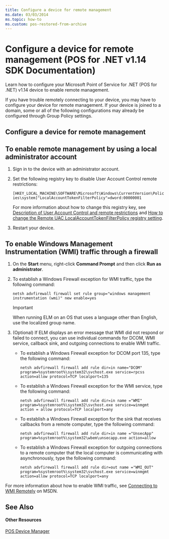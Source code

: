```yaml
---
title: Configure a device for remote management
ms.date: 03/03/2014
ms.topic: how-to
ms.custom: pos-restored-from-archive
---
```


# Configure a device for remote management (POS for .NET v1.14 SDK Documentation)

Learn how to configure your Microsoft Point of Service for .NET (POS for .NET) v1.14 device to enable remote management.

If you have trouble remotely connecting to your device, you may have to configure your device for remote management. If your device is joined to a domain, some or all of the following configurations may already be configured through Group Policy settings.

## Configure a device for remote management

## To enable remote management by using a local administrator account

1. Sign in to the device with an administrator account.

2. Set the following registry key to disable User Account Control remote restrictions:

    `[HKEY_LOCAL_MACHINE\SOFTWARE\Microsoft\Windows\CurrentVersion\Policies\system]"LocalAccountTokenFilterPolicy"=dword:00000001`

    For more information about how to change this registry key, see [Description of User Account Control and remote restrictions](https://go.microsoft.com/fwlink/p/?linkid=259744) and [How to change the Remote UAC LocalAccountTokenFilterPolicy registry setting](https://go.microsoft.com/fwlink/p/?linkid=259760).

3. Restart your device.

## To enable Windows Management Instrumentation (WMI) traffic through a firewall

1. On the **Start** menu, right-click **Command Prompt** and then click **Run as administrator**.

2. To establish a Windows Firewall exception for WMI traffic, type the following command:

    `netsh advfirewall firewall set rule group="windows management instrumentation (wmi)" new enable=yes`

    > [!IMPORTANT]
    > When running ELM on an OS that uses a language other than English, use the localized group name.

3. (Optional) If ELM displays an error message that WMI did not respond or failed to connect, you can use individual commands for DCOM, WMI service, callback sink, and outgoing connections to enable WMI traffic.

      - To establish a Windows Firewall exception for DCOM port 135, type the following command:

          `netsh advfirewall firewall add rule dir=in name="DCOM" program=%systemroot%\system32\svchost.exe service=rpcss action=allow protocol=TCP localport=135`

      - To establish a Windows Firewall exception for the WMI service, type the following command:

          `netsh advfirewall firewall add rule dir=in name ="WMI" program=%systemroot%\system32\svchost.exe service=winmgmt action = allow protocol=TCP localport=any`

      - To establish a Windows Firewall exception for the sink that receives callbacks from a remote computer, type the following command:

          `netsh advfirewall firewall add rule dir=in name ="UnsecApp" program=%systemroot%\system32\wbem\unsecapp.exe action=allow`

      - To establish a Windows Firewall exception for outgoing connections to a remote computer that the local computer is communicating with asynchronously, type the following command:

          `netsh advfirewall firewall add rule dir=out name ="WMI_OUT" program=%systemroot%\system32\svchost.exe service=winmgmt action=allow protocol=TCP localport=any`

For more information about how to enable WMI traffic, see [Connecting to WMI Remotely](https://go.microsoft.com/fwlink/p/?linkid=248462) on MSDN.

## See Also

#### Other Resources

[POS Device Manager](pos-device-manager.md)
